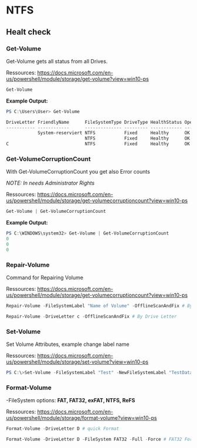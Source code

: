 # NTFS

## Healt check

### Get-Volume

Get-Volume gets all status from all Drives.

Ressources: https://docs.microsoft.com/en-us/powershell/module/storage/get-volume?view=win10-ps

```powershell 
Get-Volume
```

**Example Output:**
```powershell 
PS C:\Users\User> Get-Volume

DriveLetter FriendlyName      FileSystemType DriveType HealthStatus OperationalStatus SizeRemaining      Size
----------- ------------      -------------- --------- ------------ ----------------- -------------      ----
            System-reserviert NTFS           Fixed     Healthy      OK                    465.54 MB    500 MB
                              NTFS           Fixed     Healthy      OK                    331.01 MB    849 MB
C                             NTFS           Fixed     Healthy      OK                    309.74 GB 445.81 GB
```

### Get-VolumeCorruptionCount

With Get-VolumeCorruptionCount you get also Error counts

*NOTE: In needs Administrator Rights*

Ressources: https://docs.microsoft.com/en-us/powershell/module/storage/get-volumecorruptioncount?view=win10-ps

```powershell 
Get-Volume | Get-VolumeCorruptionCount
```

**Example Output:**
```powershell 
PS C:\WINDOWS\system32> Get-Volume | Get-VolumeCorruptionCount
0
0
0
```

### Repair-Volume

Command for Repairing Volume 

Ressources: https://docs.microsoft.com/en-us/powershell/module/storage/get-volumecorruptioncount?view=win10-ps

```powershell 
Repair-Volume -FileSystemLabel "Name of Volume" -OfflineScanAndFix # By Drive Label

Repair-Volume -DriveLetter c -OfflineScanAndFix # By Drive Letter
```

### Set-Volume 

Set Volume Attributes, example change label name 

Ressources: https://docs.microsoft.com/en-us/powershell/module/storage/set-volume?view=win10-ps

```powershell 
PS C:\>Set-Volume -FileSystemLabel "Test" -NewFileSystemLabel "TestData" # change label
```

### Format-Volume 

-FileSystem options: **FAT, FAT32, exFAT, NTFS, ReFS**

Ressources: https://docs.microsoft.com/en-us/powershell/module/storage/format-volume?view=win10-ps

```powershell 
Format-Volume -DriveLetter D # quick Format

Format-Volume -DriveLetter D -FileSystem FAT32 -Full -Force # FAT32 Format

```

